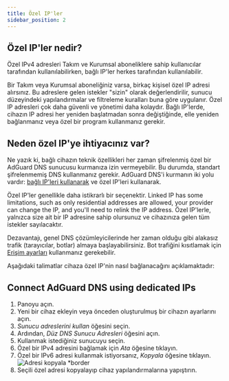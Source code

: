 ```yaml
---
title: Özel IP'ler
sidebar_position: 2
---
```


## Özel IP'ler nedir?

Özel IPv4 adresleri Takım ve Kurumsal aboneliklere sahip kullanıcılar tarafından kullanılabilirken, bağlı IP'ler herkes tarafından kullanılabilir.

Bir Takım veya Kurumsal aboneliğiniz varsa, birkaç kişisel özel IP adresi alırsınız. Bu adreslere gelen istekler "sizin" olarak değerlendirilir, sunucu düzeyindeki yapılandırmalar ve filtreleme kuralları buna göre uygulanır. Özel IP adresleri çok daha güvenli ve yönetimi daha kolaydır. Bağlı IP'lerde, cihazın IP adresi her yeniden başlatmadan sonra değiştiğinde, elle yeniden bağlanmanız veya özel bir program kullanmanız gerekir.

## Neden özel IP'ye ihtiyacınız var?

Ne yazık ki, bağlı cihazın teknik özellikleri her zaman şifrelenmiş özel bir AdGuard DNS sunucusu kurmanıza izin vermeyebilir. Bu durumda, standart şifrelenmemiş DNS kullanmanız gerekir. AdGuard DNS'i kurmanın iki yolu vardır: [bağlı IP'leri kullanarak](/private-dns/connect-devices/other-options/linked-ip.md) ve özel IP'leri kullanarak.

Özel IP'ler genellikle daha istikrarlı bir seçenektir. Linked IP has some limitations, such as only residential addresses are allowed, your provider can change the IP, and you'll need to relink the IP address. Özel IP'lerle, yalnızca size ait bir IP adresine sahip olursunuz ve cihazınıza gelen tüm istekler sayılacaktır.

Dezavantajı, genel DNS çözümleyicilerinde her zaman olduğu gibi alakasız trafik (tarayıcılar, botlar) almaya başlayabilirsiniz. Bot trafiğini kısıtlamak için [Erişim ayarları](/private-dns/server-and-settings/access.md) kullanmanız gerekebilir.

Aşağıdaki talimatlar cihaza özel IP'nin nasıl bağlanacağını açıklamaktadır:

## Connect AdGuard DNS using dedicated IPs

1. Panoyu açın.
2. Yeni bir cihaz ekleyin veya önceden oluşturulmuş bir cihazın ayarlarını açın.
3. _Sunucu adreslerini kullan_ öğesini seçin.
4. Ardından, _Düz DNS Sunucu Adresleri_ öğesini açın.
5. Kullanmak istediğiniz sunucuyu seçin.
6. Özel bir IPv4 adresini bağlamak için _Ata_ öğesine tıklayın.
7. Özel bir IPv6 adresi kullanmak istiyorsanız, _Kopyala_ öğesine tıklayın.
   ![Adresi kopyala \*border](https://cdn.adtidy.org/content/kb/dns/private/new_dns/connect/dedicated_step7.png)
8. Seçili özel adresi kopyalayıp cihaz yapılandırmalarına yapıştırın.
